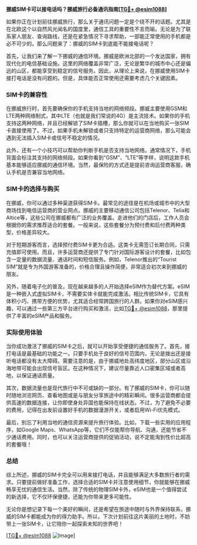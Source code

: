 **挪威SIM卡可以接电话吗？挪威旅行必备通讯指南[[TG💪+ @esim1088](https://t.me/s/esim1088)]**

如果你正在计划前往挪威旅行，那么关于通讯问题一定是个绕不开的话题。尤其是在北欧这个以自然风光闻名的国度里，通信工具的重要性不言而喻。无论是为了联系家人朋友、查询路线，还是在紧急情况下寻求帮助，一部能正常使用的手机都是必不可少的。那么问题来了：挪威的SIM卡到底能不能接电话呢？

首先，让我们来了解一下挪威的通信环境。挪威是欧洲北部的一个发达国家，拥有现代化的电信基础设施。这里的网络覆盖非常广泛，无论是繁华的城市中心还是偏远的山区，都能享受到稳定的信号服务。因此，从理论上来说，在挪威使用SIM卡接打电话是没有问题的。但是，具体能否正常使用还需要考虑几个关键因素。

### SIM卡的兼容性

在挪威旅行时，首先要确保你的手机支持当地的网络频段。挪威主要使用GSM和LTE两种网络制式，其中LTE（也就是我们常说的4G）是主流技术。如果你的手机支持这两种网络，并且已经解锁了SIM卡插槽，那么你就可以在当地购买一张SIM卡直接使用了。不过，如果手机未解锁或者只支持特定的运营商网络，那么可能会遇到无法插入SIM卡或信号不稳定的情况。

此外，还有一个小技巧可以帮助你判断手机是否支持当地网络。通常情况下，手机背面会标注其支持的网络频段。如果你看到“GSM”、“LTE”等字样，说明这款手机基本能够适应挪威的通信环境。当然，最保险的方式还是提前咨询运营商客服，确认手机是否兼容当地网络。

### SIM卡的选择与购买

在挪威，你可以通过多种渠道获得SIM卡。最常见的途径是在机场或城市中的大型商场找到电信运营商的营业网点。挪威的主要移动通信公司包括Telenor、Telia和Altice等，这些公司在挪威都有广泛的业务覆盖。走进他们的门店后，工作人员会根据你的需求推荐适合的套餐。一般来说，这些套餐分为预付费和后付费两种类型，价格差异较大。

对于短期游客而言，选择预付费SIM卡更为合适。这类卡无需签订长期合同，只需充值即可使用。而且，许多运营商还提供了专门针对国际游客设计的套餐，比如包含一定量的数据流量、通话时间和短信服务。例如，Telenor推出的“Tourist SIM”就是专为外国游客准备的，价格合理且操作简便，非常适合初次来到挪威的朋友。

另外，随着电子化的普及，现在越来越多的人开始选择eSIM作为替代方案。eSIM是一种嵌入式虚拟SIM卡，不需要实体卡就能完成激活。相比传统SIM卡，它具有体积小巧、携带方便的优势，尤其适合经常跨国旅行的人群。如果你对eSIM感兴趣，可以通过一些第三方平台进行购买和激活，比如[TG💪+ @esim1088](https://t.me/s/esim1088)，那里提供了丰富的eSIM产品和服务。

### 实际使用体验

当你成功激活了挪威的SIM卡之后，就可以开始享受便捷的通信服务了。首先，接打电话是最基础的功能之一。只要手机处于良好的信号范围内，无论是拨出还是接听电话都没有太大障碍。需要注意的是，由于挪威地处高纬度地区，部分山区或沿海地带可能会出现信号盲区。在这种情况下，建议尽量靠近人口密集区域或者高地，以保证通话质量。

其次，数据流量也是现代旅行中不可或缺的一部分。有了挪威的SIM卡，你可以随时随地浏览网页、查看地图或是与朋友分享旅途中的精彩瞬间。很多运营商都会提供高速的数据连接，让你即使身处异国也能保持在线状态。不过，为了避免不必要的费用，记得在出发前设置好手机的数据漫游开关，或者启用Wi-Fi优先模式。

最后，别忘了利用当地的通信资源来提升旅行体验。比如，下载一些实用的应用程序，如Google Maps、WhatsApp等，它们不仅能帮你导航、沟通，还能节省不少通话费用。同时，也可以关注运营商提供的促销活动，说不定能淘到性价比超高的套餐哦！

### 总结

综上所述，挪威的SIM卡完全可以用来接打电话，并且能够满足大多数旅行者的需求。只要提前做好准备工作，选择合适的SIM卡并注意使用细节，你就能够在挪威畅享无忧的通信生活。当然，除了传统的物理SIM卡外，eSIM也是一个值得尝试的新选择，它不仅环保便捷，还能为你带来更多可能性。

无论你是想记录下每一个美好的瞬间，还是希望在旅途中随时与外界保持联系，挪威的SIM卡都能成为你的得力助手。所以，下次计划前往这片美丽的土地时，不妨带上一张SIM卡，让它陪你一起探索未知的世界吧！

[[TG💪+ @esim1088](https://t.me/s/esim1088) ![Image](https://i.postimg.cc/4NQfJmqS/Snipaste-2025-05-13-00-14-12.png)]